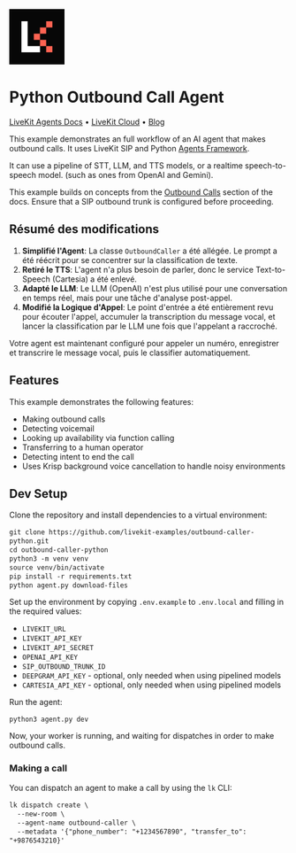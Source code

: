 <a href="https://livekit.io/">
  <img src="./.github/assets/livekit-mark.png" alt="LiveKit logo" width="100" height="100">
</a>

# Python Outbound Call Agent

<p>
  <a href="https://docs.livekit.io/agents/overview/">LiveKit Agents Docs</a>
  •
  <a href="https://livekit.io/cloud">LiveKit Cloud</a>
  •
  <a href="https://blog.livekit.io/">Blog</a>
</p>

This example demonstrates an full workflow of an AI agent that makes outbound calls. It uses LiveKit SIP and Python [Agents Framework](https://github.com/livekit/agents).

It can use a pipeline of STT, LLM, and TTS models, or a realtime speech-to-speech model. (such as ones from OpenAI and Gemini).

This example builds on concepts from the [Outbound Calls](https://docs.livekit.io/agents/start/telephony/#outbound-calls) section of the docs. Ensure that a SIP outbound trunk is configured before proceeding.

## Résumé des modifications

1.  **Simplifié l'Agent**: La classe `OutboundCaller` a été allégée. Le prompt a été réécrit pour se concentrer sur la classification de texte.
2.  **Retiré le TTS**: L'agent n'a plus besoin de parler, donc le service Text-to-Speech (Cartesia) a été enlevé.
3.  **Adapté le LLM**: Le LLM (OpenAI) n'est plus utilisé pour une conversation en temps réel, mais pour une tâche d'analyse post-appel.
4.  **Modifié la Logique d'Appel**: Le point d'entrée a été entièrement revu pour écouter l'appel, accumuler la transcription du message vocal, et lancer la classification par le LLM une fois que l'appelant a raccroché.

Votre agent est maintenant configuré pour appeler un numéro, enregistrer et transcrire le message vocal, puis le classifier automatiquement.

## Features

This example demonstrates the following features:

- Making outbound calls
- Detecting voicemail
- Looking up availability via function calling
- Transferring to a human operator
- Detecting intent to end the call
- Uses Krisp background voice cancellation to handle noisy environments

## Dev Setup

Clone the repository and install dependencies to a virtual environment:

```shell
git clone https://github.com/livekit-examples/outbound-caller-python.git
cd outbound-caller-python
python3 -m venv venv
source venv/bin/activate
pip install -r requirements.txt
python agent.py download-files
```

Set up the environment by copying `.env.example` to `.env.local` and filling in the required values:

- `LIVEKIT_URL`
- `LIVEKIT_API_KEY`
- `LIVEKIT_API_SECRET`
- `OPENAI_API_KEY`
- `SIP_OUTBOUND_TRUNK_ID`
- `DEEPGRAM_API_KEY` - optional, only needed when using pipelined models
- `CARTESIA_API_KEY` - optional, only needed when using pipelined models

Run the agent:

```shell
python3 agent.py dev
```

Now, your worker is running, and waiting for dispatches in order to make outbound calls.

### Making a call

You can dispatch an agent to make a call by using the `lk` CLI:

```shell
lk dispatch create \
  --new-room \
  --agent-name outbound-caller \
  --metadata '{"phone_number": "+1234567890", "transfer_to": "+9876543210}'
```
